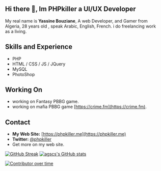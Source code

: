 ## Hi there 👋, Im PHPkiller a UI/UX Developer

My real name is **Yassine Bouziane**, A web Developer, and Gamer from Algeria, 28 years old , speak Arabic, English, French.
i do freelancing work as a living.

## Skills and Experience

- PHP
- HTML / CSS / JS / JQuery
- MySQL
- PhotoShop

## Working On

- working on Fantasy PBBG game.
- working on mafia PBBG game [https://crime.fm](https://crime.fm).

## Contact

- **My Web Site:** [https://phpkiller.me](https://phpkiller.me)  
- **Twitter:** [@phpkiller](https://twitter.com/phpkiller)
- Get more on my web site.

[![GitHub Streak](https://streak-stats.demolab.com?user=agscs&theme=github-dark-blue&date_format=j%2Fn%5B%2FY%5D&mode=weekly&border=3F3F3F)](https://git.io/streak-stats)
[![agscs's GitHub stats](https://github-readme-stats.vercel.app/api?username=agscs&theme=tokyonight)](https://github.com/anuraghazra/github-readme-stats)





[![Contributor over time](https://contributor-overtime-api.git-contributor.com/contributors-svg?chart=contributorOverTime&repo=agscs/agscs&merge=true)](https://git-contributor.com?chart=contributorOverTime&repo=agscs/agscs&merge=true)


